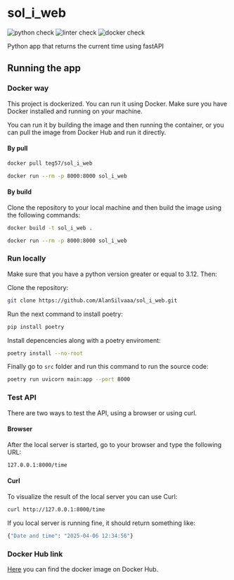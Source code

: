 # sol_i_web
![python check](https://github.com/AlanSilvaaa/sol_i_web/actions/workflows/pythons_tests.yml/badge.svg)
![linter check](https://github.com/AlanSilvaaa/sol_i_web/actions/workflows/linter.yml/badge.svg)
![docker check](https://github.com/AlanSilvaaa/sol_i_web/actions/workflows/docker_push.yml/badge.svg)

Python app that returns the current time using fastAPI

## Running the app

### Docker way
This project is dockerized. You can run it using Docker. Make sure you have Docker installed and running on your machine.

You can run it by building the image and then running the container, or you can pull the image from Docker Hub and run it directly.
#### By pull
```bash
docker pull teg57/sol_i_web
```

```bash
docker run --rm -p 8000:8000 sol_i_web
```
#### By build
Clone the repository to your local machine and then build the image using the following commands:  
```bash
docker build -t sol_i_web .
```

```bash
docker run --rm -p 8000:8000 sol_i_web
```

### Run locally
Make sure that you have a python version greater or equal to 3.12. Then:

Clone the repository:
```bash
git clone https://github.com/AlanSilvaaa/sol_i_web.git
```

Run the next command to install poetry:  
```bash
pip install poetry
```

Install depencencies along with a poetry enviroment:
```bash
poetry install --no-root
```

Finally go to `src` folder and run this command to run the source code:
```bash
poetry run uvicorn main:app --port 8000
```

### Test API
There are two ways to test the API, using a browser or using curl.
#### Browser
After the local server is started, go to your browser and type the following URL:
```bash
127.0.0.1:8000/time
```
#### Curl
To visualize the result of the local server you can use Curl:
```bash
curl http://127.0.0.1:8000/time
```
If you local server is running fine, it should return something like:
```bash
{"Date and time": "2025-04-06 12:34:56"}
```

### Docker Hub link
[Here](https://hub.docker.com/r/teg57/sol_i_web) you can find the docker image on Docker Hub.
